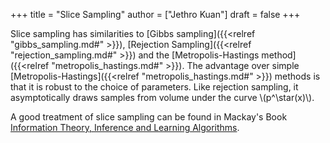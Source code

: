 +++
title = "Slice Sampling"
author = ["Jethro Kuan"]
draft = false
+++

Slice sampling has similarities to [Gibbs sampling]({{<relref "gibbs_sampling.md#" >}}), [Rejection Sampling]({{<relref "rejection_sampling.md#" >}})
and the [Metropolis-Hastings method]({{<relref "metropolis_hastings.md#" >}}). The advantage over simple
[Metropolis-Hastings]({{<relref "metropolis_hastings.md#" >}}) methods is that it is robust to the choice of
parameters. Like rejection sampling, it asymptotically draws samples
from volume under the curve \\(p^\star(x)\\).

A good treatment of slice sampling can be found in Mackay's Book
[Information Theory, Inference and Learning Algorithms](http://www.inference.org.uk/itprnn/book.pdf).